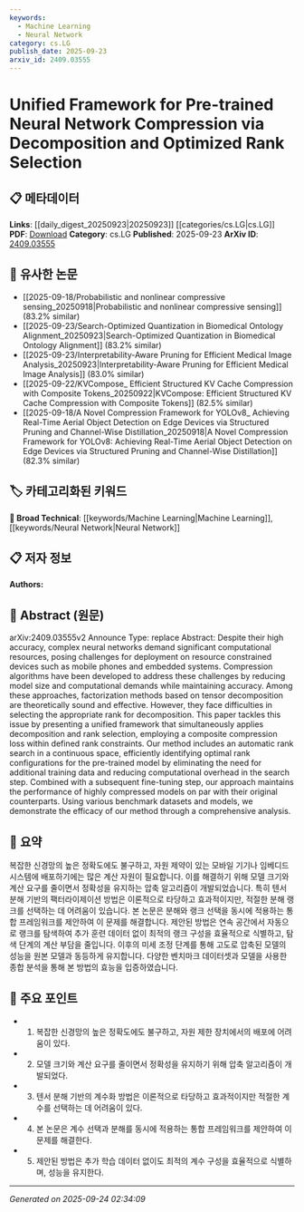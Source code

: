 ```yaml
---
keywords:
  - Machine Learning
  - Neural Network
category: cs.LG
publish_date: 2025-09-23
arxiv_id: 2409.03555
---
```


<!-- KEYWORD_LINKING_METADATA:
{
  "processed_timestamp": "2025-09-24T02:34:09.433679",
  "vocabulary_version": "1.0",
  "selected_keywords": [
    "Machine Learning",
    "Neural Network"
  ],
  "rejected_keywords": [],
  "similarity_scores": {
    "Machine Learning": 0.0,
    "Neural Network": 0.0
  },
  "extraction_method": "AI_prompt_based",
  "budget_applied": true,
  "candidates_json": {
    "candidates": [],
    "ban_list_suggestions": [
      "method",
      "experiment",
      "performance"
    ]
  },
  "decisions": [
    {
      "candidate_surface": "Machine Learning",
      "resolved_canonical": "Machine Learning",
      "decision": "linked",
      "scores": {
        "novelty": 0.0,
        "connectivity": 0.0,
        "specificity": 0.0,
        "link_intent": 0.0
      }
    },
    {
      "candidate_surface": "Neural Network",
      "resolved_canonical": "Neural Network",
      "decision": "linked",
      "scores": {
        "novelty": 0.0,
        "connectivity": 0.0,
        "specificity": 0.0,
        "link_intent": 0.0
      }
    }
  ]
}
-->

# Unified Framework for Pre-trained Neural Network Compression via Decomposition and Optimized Rank Selection

## 📋 메타데이터

**Links**: [[daily_digest_20250923|20250923]] [[categories/cs.LG|cs.LG]]
**PDF**: [Download](https://arxiv.org/pdf/2409.03555.pdf)
**Category**: cs.LG
**Published**: 2025-09-23
**ArXiv ID**: [2409.03555](https://arxiv.org/abs/2409.03555)

## 🔗 유사한 논문
- [[2025-09-18/Probabilistic and nonlinear compressive sensing_20250918|Probabilistic and nonlinear compressive sensing]] (83.2% similar)
- [[2025-09-23/Search-Optimized Quantization in Biomedical Ontology Alignment_20250923|Search-Optimized Quantization in Biomedical Ontology Alignment]] (83.2% similar)
- [[2025-09-23/Interpretability-Aware Pruning for Efficient Medical Image Analysis_20250923|Interpretability-Aware Pruning for Efficient Medical Image Analysis]] (83.0% similar)
- [[2025-09-22/KVCompose_ Efficient Structured KV Cache Compression with Composite Tokens_20250922|KVCompose: Efficient Structured KV Cache Compression with Composite Tokens]] (82.5% similar)
- [[2025-09-18/A Novel Compression Framework for YOLOv8_ Achieving Real-Time Aerial Object Detection on Edge Devices via Structured Pruning and Channel-Wise Distillation_20250918|A Novel Compression Framework for YOLOv8: Achieving Real-Time Aerial Object Detection on Edge Devices via Structured Pruning and Channel-Wise Distillation]] (82.3% similar)

## 🏷️ 카테고리화된 키워드
**🧠 Broad Technical**: [[keywords/Machine Learning|Machine Learning]], [[keywords/Neural Network|Neural Network]]

## 📋 저자 정보

**Authors:** 

## 📄 Abstract (원문)

arXiv:2409.03555v2 Announce Type: replace 
Abstract: Despite their high accuracy, complex neural networks demand significant computational resources, posing challenges for deployment on resource constrained devices such as mobile phones and embedded systems. Compression algorithms have been developed to address these challenges by reducing model size and computational demands while maintaining accuracy. Among these approaches, factorization methods based on tensor decomposition are theoretically sound and effective. However, they face difficulties in selecting the appropriate rank for decomposition. This paper tackles this issue by presenting a unified framework that simultaneously applies decomposition and rank selection, employing a composite compression loss within defined rank constraints. Our method includes an automatic rank search in a continuous space, efficiently identifying optimal rank configurations for the pre-trained model by eliminating the need for additional training data and reducing computational overhead in the search step. Combined with a subsequent fine-tuning step, our approach maintains the performance of highly compressed models on par with their original counterparts. Using various benchmark datasets and models, we demonstrate the efficacy of our method through a comprehensive analysis.

## 📝 요약

복잡한 신경망의 높은 정확도에도 불구하고, 자원 제약이 있는 모바일 기기나 임베디드 시스템에 배포하기에는 많은 계산 자원이 필요합니다. 이를 해결하기 위해 모델 크기와 계산 요구를 줄이면서 정확성을 유지하는 압축 알고리즘이 개발되었습니다. 특히 텐서 분해 기반의 팩터라이제이션 방법은 이론적으로 타당하고 효과적이지만, 적절한 분해 랭크를 선택하는 데 어려움이 있습니다. 본 논문은 분해와 랭크 선택을 동시에 적용하는 통합 프레임워크를 제안하여 이 문제를 해결합니다. 제안된 방법은 연속 공간에서 자동으로 랭크를 탐색하여 추가 훈련 데이터 없이 최적의 랭크 구성을 효율적으로 식별하고, 탐색 단계의 계산 부담을 줄입니다. 이후의 미세 조정 단계를 통해 고도로 압축된 모델의 성능을 원본 모델과 동등하게 유지합니다. 다양한 벤치마크 데이터셋과 모델을 사용한 종합 분석을 통해 본 방법의 효능을 입증하였습니다.

## 🎯 주요 포인트

- 1. 복잡한 신경망의 높은 정확도에도 불구하고, 자원 제한 장치에서의 배포에 어려움이 있다.
- 2. 모델 크기와 계산 요구를 줄이면서 정확성을 유지하기 위해 압축 알고리즘이 개발되었다.
- 3. 텐서 분해 기반의 계수화 방법은 이론적으로 타당하고 효과적이지만 적절한 계수를 선택하는 데 어려움이 있다.
- 4. 본 논문은 계수 선택과 분해를 동시에 적용하는 통합 프레임워크를 제안하여 이 문제를 해결한다.
- 5. 제안된 방법은 추가 학습 데이터 없이도 최적의 계수 구성을 효율적으로 식별하며, 성능을 유지한다.


---

*Generated on 2025-09-24 02:34:09*